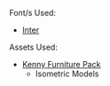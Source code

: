 Font/s Used:
- [Inter](https://fonts.google.com/specimen/Inter)

Assets Used:
- [Kenny Furniture Pack](https://opengameart.org/content/furniture-kit)
  - Isometric Models